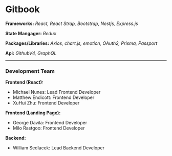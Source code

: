 # Gitbook

**Frameworks:**
  *React, React Strap, Bootstrap, Nestjs, Express.js*
  
**State Mangager:** 
  *Redux*
  
**Packages/Libraries:** 
  *Axios, chart.js, emotion, OAuth2, Prisma, Passport*
  
**Api:** 
  *GithubV4, GraphQL*


---
### Development Team
**Frontend (React):**
 - Michael Nunes: Lead Frontend Developer
 - Matthew Endicott: Frontend Developer
 - XuHui Zhu: Frontend Developer

**Frontend (Landing Page):**
 - George Davila: Frontend Developer
 - Milo Rastgoo: Frontend Developer


**Backend:**
 - William Sedlacek: Lead Backend Developer
